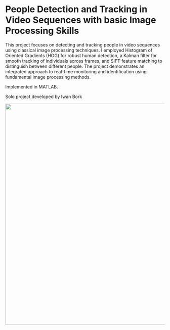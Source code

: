 # People Detection and Tracking in Video Sequences with basic Image Processing Skills

This project focuses on detecting and tracking people in video sequences using classical image processing techniques. I employed Histogram of Oriented Gradients (HOG) for robust human detection, a Kalman filter for smooth tracking of individuals across frames, and SIFT feature matching to distinguish between different people. The project demonstrates an integrated approach to real-time monitoring and identification using fundamental image processing methods.

Implemented in MATLAB.

Solo project developed by Iwan Bork

<img src="https://github.com/ibork-dev/people-detection-without-ai/blob/main/output_video.gif" width="700" />
